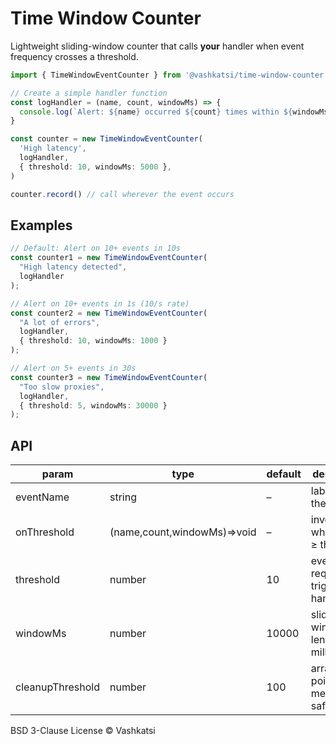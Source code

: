 # Time Window Counter

Lightweight sliding-window counter that calls **your** handler when event
frequency crosses a threshold.

```ts
import { TimeWindowEventCounter } from '@vashkatsi/time-window-counter'

// Create a simple handler function
const logHandler = (name, count, windowMs) => {
  console.log(`Alert: ${name} occurred ${count} times within ${windowMs}ms window`)
}

const counter = new TimeWindowEventCounter(
  'High latency',
  logHandler,
  { threshold: 10, windowMs: 5000 },
)

counter.record() // call wherever the event occurs
```

## Examples

```ts
// Default: Alert on 10+ events in 10s
const counter1 = new TimeWindowEventCounter(
  "High latency detected",
  logHandler
);

// Alert on 10+ events in 1s (10/s rate)
const counter2 = new TimeWindowEventCounter(
  "A lot of errors",
  logHandler,
  { threshold: 10, windowMs: 1000 }
);

// Alert on 5+ events in 30s
const counter3 = new TimeWindowEventCounter(
  "Too slow proxies",
  logHandler,
  { threshold: 5, windowMs: 30000 }
);
```

## API

| param | type | default | description |
|-------|------|---------|-------------|
| eventName | string | – | label sent to the handler |
| onThreshold | (name,count,windowMs)=>void | – | invoked when count ≥ threshold |
| threshold | number | 10 | events required to trigger handler |
| windowMs | number | 10000 | sliding-window length in milliseconds |
| cleanupThreshold | number | 100 | array trim point for memory safety |

BSD 3-Clause License © Vashkatsi
